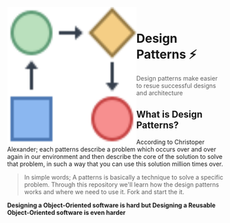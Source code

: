  <img align="left" width="300" height="320" alt="design_pattern_logo" margin="10px" src="https://raw.githubusercontent.com/ahmadbintariq4u/assets/master/design-patterns-in-java/main_logo.svg" />
 <img width="10" / >

# Design Patterns :zap:

> Design patterns make easier to resue successful designs and architecture

## What is Design Patterns?

According to Christoper Alexander; each patterns describe a problem which occurs over and over again in our environment and then describe the core of the solution to solve that problem, in such a way that you can use this solution million times over.
> In simple words; A patterns is basically a technique to solve a specific problem. Through this repository we'll learn how the design patterns works and where we need to use it. Fork and start the it.

**Designing a Object-Oriented software is hard but Designing a Reusable Object-Oriented software is even harder**
